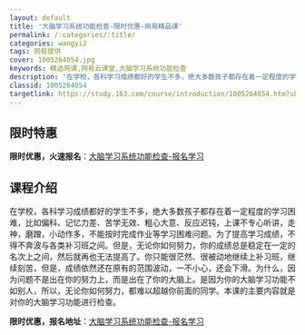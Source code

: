 ```yaml
---
layout: default
title: '大脑学习系统功能检查-限时优惠-网易精品课'
permalink: /:categories/:title/
categories: wangyi2
tags: 网易提供
cover: 1005264054.jpg
keywords: 精选网课,网易云课堂,大脑学习系统功能检查
description: '在学校，各科学习成绩都好的学生不多，绝大多数孩子都存在着一定程度的学习困难，比如偏科、记忆力差、苦学无效、粗心大意、反应'
classid: 1005264054
targetlink: https://study.163.com/course/introduction/1005264054.htm?share=1&shareId=1025206652&utm_campaign=share&utm_medium=iphoneShare&utm_source=&utm_u=1025206652
---
```


## 限时特惠

**限时优惠，火速报名**：[大脑学习系统功能检查-报名学习](https://study.163.com/course/introduction/1005264054.htm?share=1&shareId=1025206652&utm_campaign=share&utm_medium=iphoneShare&utm_source=&utm_u=1025206652)

## 课程介绍

在学校，各科学习成绩都好的学生不多，绝大多数孩子都存在着一定程度的学习困难，比如偏科、记忆力差、苦学无效、粗心大意、反应迟钝，上课不专心听讲，走神，磨蹭，小动作多，不能按时完成作业等学习困难问题。为了提高学习成绩，不得不奔波与各类补习班之间。但是，无论你如何努力，你的成绩总是稳定在一定的名次上之间，然后就再也无法提高了。你只能很茫然、很被动地继续上补习班，继续刻苦，但是，成绩依然还在原有的范围波动，一不小心，还会下滑。为什么，因为问题不是出在你的努力上，而是出在了你的大脑上。是因为你的大脑学习功能不如别人，所以，无论你如何努力，都难以超越你前面的同学。本课的主要内容就是对你的大脑学习功能进行检查。

**限时优惠，报名地址**：[大脑学习系统功能检查-报名学习](https://study.163.com/course/introduction/1005264054.htm?share=1&shareId=1025206652&utm_campaign=share&utm_medium=iphoneShare&utm_source=&utm_u=1025206652)

